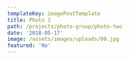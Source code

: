 ```yaml
---
templateKey: imagePostTemplate
title: Photo 2
path: /projects/photo-group/photo-two
date: '2018-05-17'
image: /assets/images/uploads/09.jpg
featured: 'No'
---
```


